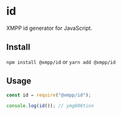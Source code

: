 # id

XMPP id generator for JavaScript.

## Install

`npm install @xmpp/id` or `yarn add @xmpp/id`

## Usage

```js
const id = require("@xmpp/id");

console.log(id()); // ymg806tinn
```
